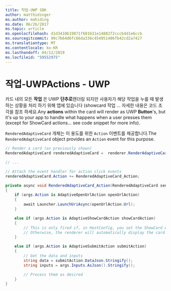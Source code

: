```yaml
---
title: 작업-UWP SDK
author: matthidinger
ms.author: mahiding
ms.date: 06/26/2017
ms.topic: article
ms.openlocfilehash: d1d3410b19071f601b31e14882f2cccb4d1e6ccb
ms.sourcegitcommit: 99c7b64d6fc66da336c454951406fb42cd2a7427
ms.translationtype: MT
ms.contentlocale: ko-KR
ms.lasthandoff: 04/12/2019
ms.locfileid: "59552975"
---
```

# <a name="actions---uwp"></a><span data-ttu-id="1952b-102">작업-UWP</span><span class="sxs-lookup"><span data-stu-id="1952b-102">Actions - UWP</span></span>

<span data-ttu-id="1952b-103">카드 내의 모든 **작업** 은 UWP **단추로**렌더링 되지만 사용자가 해당 작업을 누를 때 발생 하는 상황을 처리 하기 위해 앱에 있습니다 (showcard 작업 ... 자세한 내용은 코드 조각을 참조 하세요.</span><span class="sxs-lookup"><span data-stu-id="1952b-103">Any **actions** within the card will render as UWP **Button**'s, but it's up to your app to handle what happens when a user presses them (except for ShowCard actions... see code snippet for more info).</span></span>

<span data-ttu-id="1952b-104">`RenderedAdaptiveCard` 개체는 이 용도를 위한 `Action` 이벤트를 제공합니다.</span><span class="sxs-lookup"><span data-stu-id="1952b-104">The `RenderedAdaptiveCard` object provides an `Action` event for this purpose.</span></span>

```csharp
// Render a card (as previously shown)
RenderedAdaptiveCard renderedAdaptiveCard =  renderer.RenderAdaptiveCard(card);

// ...

// Attach the event handler for action click events
renderedAdaptiveCard.Action += RenderedAdaptiveCard_Action;

private async void RenderedAdaptiveCard_Action(RenderedAdaptiveCard sender, AdaptiveActionEventArgs args)
{
    if (args.Action is AdaptiveOpenUrlAction openUrlAction)
    {
        await Launcher.LaunchUriAsync(openUrlAction.Url);
    }

    else if (args.Action is AdaptiveShowCardAction showCardAction)
    {
        // This is only fired if, in HostConfig, you set the ShowCard ActionMode to Popup.
        // Otherwise, the renderer will automatically display the card inline without firing this event.
    }

    else if (args.Action is AdaptiveSubmitAction submitAction)
    {
        // Get the data and inputs
        string data = submitAction.DataJson.Stringify();
        string inputs = args.Inputs.AsJson().Stringify();

        // Process them as desired
    }
}
```
